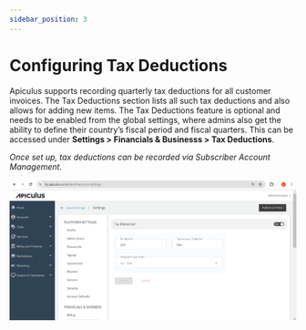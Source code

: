 ```yaml
---
sidebar_position: 3
---
```

# Configuring Tax Deductions

Apiculus supports recording quarterly tax deductions for all customer invoices. The Tax Deductions section lists all such tax deductions and also allows for adding new items. The Tax Deductions feature is optional and needs to be enabled from the global settings, where admins also get the ability to define their country’s fiscal period and fiscal quarters. This can be accessed under **Settings > Financials & Businesss > Tax Deductions**.

_Once set up, tax deductions can be recorded via Subscriber Account Management._

![Configuring Tax Deductions](img/ConfiguringTaxDeductions.png)